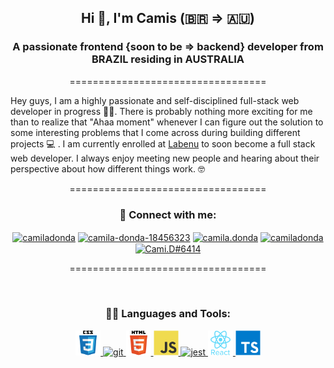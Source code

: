 













<h2 align="center">Hi 👋, I'm Camis (🇧🇷 => 🇦🇺) </h2> 
<h3 align="center">A passionate frontend {soon to be => backend} developer from BRAZIL residing in AUSTRALIA</h3>
<p align="center">
==================================
</p>


Hey guys, I am a highly passionate and self-disciplined full-stack web developer in progress 👩‍🎓. There is probably nothing more exciting for me than to realize that "Ahaa moment" whenever I can figure out the solution to some interesting problems that I come across during building different projects 💻 . I am currently enrolled at [Labenu](http://www.labenu.com.br) to soon become a full stack web developer. I always enjoy meeting new people and hearing about their perspective about how different things work. 🤓

<p align="center">
==================================
</p>

<h3 align="center">📱 Connect with me:</h3>
<p align="center">
<a href="https://codepen.io/camiladonda" target="blank"><img align="center" src="https://raw.githubusercontent.com/rahuldkjain/github-profile-readme-generator/master/src/images/icons/Social/codepen.svg" alt="camiladonda" height="30" width="40" /></a>
<a href="https://linkedin.com/in/camila-donda-18456323" target="blank"><img align="center" src="https://raw.githubusercontent.com/rahuldkjain/github-profile-readme-generator/master/src/images/icons/Social/linked-in-alt.svg" alt="camila-donda-18456323" height="30" width="40" /></a>
<a href="https://instagram.com/camila.donda" target="blank"><img align="center" src="https://raw.githubusercontent.com/rahuldkjain/github-profile-readme-generator/master/src/images/icons/Social/instagram.svg" alt="camila.donda" height="30" width="40" /></a>
<a href="https://www.hackerrank.com/camiladonda" target="blank"><img align="center" src="https://raw.githubusercontent.com/rahuldkjain/github-profile-readme-generator/master/src/images/icons/Social/hackerrank.svg" alt="camiladonda" height="30" width="40" /></a>
<a href="https://discord.gg/Cami.D#6414" target="blank"><img align="center" src="https://raw.githubusercontent.com/rahuldkjain/github-profile-readme-generator/master/src/images/icons/Social/discord.svg" alt="Cami.D#6414" height="30" width="40" /></a>
</p>
<p align="center">
==================================
</p>
 </br>

<h3 align="center">👩‍💻 Languages and Tools:</h3>
<p align="center"> <a href="https://www.w3schools.com/css/" target="_blank" rel="noreferrer"> <img src="https://raw.githubusercontent.com/devicons/devicon/master/icons/css3/css3-original-wordmark.svg" alt="css3" width="40" height="40"/> </a> <a href="https://git-scm.com/" target="_blank" rel="noreferrer"> <img src="https://www.vectorlogo.zone/logos/git-scm/git-scm-icon.svg" alt="git" width="40" height="40"/> </a> <a href="https://www.w3.org/html/" target="_blank" rel="noreferrer"> <img src="https://raw.githubusercontent.com/devicons/devicon/master/icons/html5/html5-original-wordmark.svg" alt="html5" width="40" height="40"/> </a> <a href="https://developer.mozilla.org/en-US/docs/Web/JavaScript" target="_blank" rel="noreferrer"> <img src="https://raw.githubusercontent.com/devicons/devicon/master/icons/javascript/javascript-original.svg" alt="javascript" width="40" height="40"/> </a> <a href="https://jestjs.io" target="_blank" rel="noreferrer"> <img src="https://www.vectorlogo.zone/logos/jestjsio/jestjsio-icon.svg" alt="jest" width="40" height="40"/> </a> <a href="https://reactjs.org/" target="_blank" rel="noreferrer"> <img src="https://raw.githubusercontent.com/devicons/devicon/master/icons/react/react-original-wordmark.svg" alt="react" width="40" height="40"/> </a> <a href="https://www.typescriptlang.org/" target="_blank" rel="noreferrer"> <img src="https://raw.githubusercontent.com/devicons/devicon/master/icons/typescript/typescript-original.svg" alt="typescript" width="40" height="40"/> </a> </p>

<!--
**CamilaDonda/CamilaDonda** is a ✨ _special_ ✨ repository because its `README.md` (this file) appears on your GitHub profile.

Here are some ideas to get you started:

- 🔭 I’m currently working on ...
- 🌱 I’m currently learning ...
- 👯 I’m looking to collaborate on ...
- 🤔 I’m looking for help with ...
- 💬 Ask me about ...
- 📫 How to reach me: ...
- 😄 Pronouns: ...
- ⚡ Fun fact: ...
-->
